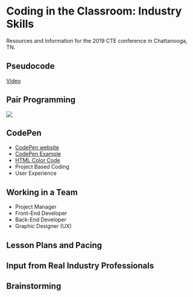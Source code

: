 # Coding in the Classroom: Industry Skills
Resources and Information for the 2019 CTE conference in Chattanooga, TN.

## Pseudocode
[Video](https://dev-catalyst-s3.s3.amazonaws.com/assets/videos/1.1.1-what-is-code.mp4)

## Pair Programming
![](https://qph.fs.quoracdn.net/main-qimg-c7f02d6c0430ca7fae1ef8d404e66981)

## CodePen
- [CodePen website](https://codepen.io/)
- [CodePen Example](https://codepen.io/DevCatalyst/pen/xMpWEa)
- [HTML Color Code](https://htmlcolorcodes.com/)
- Project Based Coding
- User Experience

## Working in a Team
- Project Manager
- Front-End Developer
- Back-End Developer
- Graphic Designer (UX)

## Lesson Plans and Pacing

## Input from Real Industry Professionals

## Brainstorming
